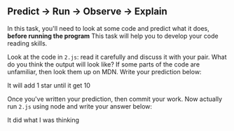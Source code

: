 ## Predict -> Run -> Observe -> Explain

In this task, you'll need to look at some code and predict what it does, **before running the program**
This task will help you to develop your code reading skills.


Look at the code in `2.js`: read it carefully and discuss it with your pair.
What do you think the output will look like?
If some parts of the code are unfamiliar, then look them up on MDN.
Write your prediction below:

It will add 1 star until it get 10

Once you've written your prediction, then commit your work. Now actually run `2.js` using node and write your answer below:

It did what I was thinking